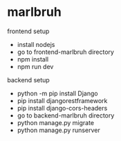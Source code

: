 # marlbruh

frontend setup

- install nodejs
- go to frontend-marlbruh directory
- npm install
- npm run dev

backend setup

- python -m pip install Django
- pip install djangorestframework
- pip install django-cors-headers
- go to backend-marlbruh directory
- python manage.py migrate
- python manage.py runserver

